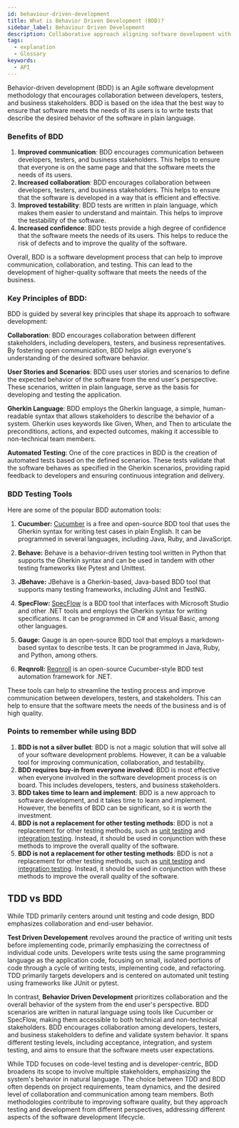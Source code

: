```yaml
---
id: behaviour-driven-development
title: What is Behavior Driven Development (BDD)?
sidebar_label: Behaviour Driven Development
description: Collaborative approach aligning software development with business goals through clear, readable test scenarios.
tags:
  - explanation
  - Glossary
keywords:
  - API
---
```


Behavior-driven development (BDD) is an Agile software development methodology that encourages collaboration between developers, testers, and business stakeholders. BDD is based on the idea that the best way to ensure that software meets the needs of its users is to write tests that describe the desired behavior of the software in plain language.

### Benefits of BDD

1. **Improved communication**: BDD encourages communication between developers, testers, and business stakeholders. This helps to ensure that everyone is on the same page and that the software meets the needs of its users.
2. **Increased collaboration**: BDD encourages collaboration between developers, testers, and business stakeholders. This helps to ensure that the software is developed in a way that is efficient and effective.
3. **Improved testability**: BDD tests are written in plain language, which makes them easier to understand and maintain. This helps to improve the testability of the software.
4. **Increased confidence**: BDD tests provide a high degree of confidence that the software meets the needs of its users. This helps to reduce the risk of defects and to improve the quality of the software.

Overall, BDD is a software development process that can help to improve communication, collaboration, and testing. This can lead to the development of higher-quality software that meets the needs of the business.

### Key Principles of BDD:

BDD is guided by several key principles that shape its approach to software development:

**Collaboration**:
BDD encourages collaboration between different stakeholders, including developers, testers, and business representatives. By fostering open communication, BDD helps align everyone's understanding of the desired software behavior.

**User Stories and Scenarios**:
BDD uses user stories and scenarios to define the expected behavior of the software from the end user's perspective. These scenarios, written in plain language, serve as the basis for developing and testing the application.

**Gherkin Language**:
BDD employs the Gherkin language, a simple, human-readable syntax that allows stakeholders to describe the behavior of a system. Gherkin uses keywords like Given, When, and Then to articulate the preconditions, actions, and expected outcomes, making it accessible to non-technical team members.

**Automated Testing**:
One of the core practices in BDD is the creation of automated tests based on the defined scenarios. These tests validate that the software behaves as specified in the Gherkin scenarios, providing rapid feedback to developers and ensuring continuous integration and delivery.

### BDD Testing Tools

Here are some of the popular BDD automation tools:

1. **Cucumber:** [Cucumber](https://github.com/cucumber/cucumber-js) is a free and open-source BDD tool that uses the Gherkin syntax for writing test cases in plain English. It can be programmed in several languages, including Java, Ruby, and JavaScript.

2. **Behave:** Behave is a behavior-driven testing tool written in Python that supports the Gherkin syntax and can be used in tandem with other testing frameworks like Pytest and Unittest.

3. **JBehave:** JBehave is a Gherkin-based, Java-based BDD tool that supports many testing frameworks, including JUnit and TestNG.

4. **SpecFlow:** [SpecFlow](https://github.com/SpecFlowOSS/SpecFlow) is a BDD tool that interfaces with Microsoft Studio and other .NET tools and employs the Gherkin syntax for writing specifications. It can be programmed in C# and Visual Basic, among other languages.

5. **Gauge:** Gauge is an open-source BDD tool that employs a markdown-based syntax to describe tests. It can be programmed in Java, Ruby, and Python, among others.

6. **Reqnroll:** [Reqnroll](https://github.com/reqnroll/Reqnroll) is an open-source Cucumber-style BDD test automation framework for .NET.

These tools can help to streamline the testing process and improve communication between developers, testers, and stakeholders. This can help to ensure that the software meets the needs of the business and is of high quality.

### Points to remember while using BDD

1. **BDD is not a silver bullet**: BDD is not a magic solution that will solve all of your software development problems. However, it can be a valuable tool for improving communication, collaboration, and testability.
2. **BDD requires buy-in from everyone involved**: BDD is most effective when everyone involved in the software development process is on board. This includes developers, testers, and business stakeholders.
3. **BDD takes time to learn and implement**: BDD is a new approach to software development, and it takes time to learn and implement. However, the benefits of BDD can be significant, so it is worth the investment.
4. **BDD is not a replacement for other testing methods**: BDD is not a replacement for other testing methods, such as [unit testing](https://keploy.io/docs/concepts/reference/glossary/unit-testing/) and [integration testing](https://keploy.io/docs/concepts/reference/glossary/integration-testing). Instead, it should be used in conjunction with these methods to improve the overall quality of the software.
5. **BDD is not a replacement for other testing methods**: BDD is not a replacement for other testing methods, such as [unit testing](https://keploy.io/docs/concepts/reference/glossary/unit-testing/) and [integration testing](https://keploy.io/docs/concepts/reference/glossary/integration-testing). Instead, it should be used in conjunction with these methods to improve the overall quality of the software.

## TDD vs BDD

While TDD primarily centers around unit testing and code design, BDD emphasizes collaboration and end-user behavior.

**Test Driven Developement** revolves around the practice of writing unit tests before implementing code, primarily emphasizing the correctness of individual code units. Developers write tests using the same programming language as the application code, focusing on small, isolated portions of code through a cycle of writing tests, implementing code, and refactoring. TDD primarily targets developers and is centered on automated unit testing using frameworks like JUnit or pytest.

In contrast, **Behavior Driven Development** prioritizes collaboration and the overall behavior of the system from the end user's perspective. BDD scenarios are written in natural language using tools like Cucumber or SpecFlow, making them accessible to both technical and non-technical stakeholders. BDD encourages collaboration among developers, testers, and business stakeholders to define and validate system behavior. It spans different testing levels, including acceptance, integration, and system testing, and aims to ensure that the software meets user expectations.

While TDD focuses on code-level testing and is developer-centric, BDD broadens its scope to involve multiple stakeholders, emphasizing the system's behavior in natural language. The choice between TDD and BDD often depends on project requirements, team dynamics, and the desired level of collaboration and communication among team members. Both methodologies contribute to improving software quality, but they approach testing and development from different perspectives, addressing different aspects of the software development lifecycle.

